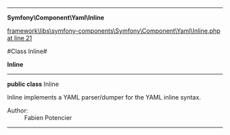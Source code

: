 

- - -

**Symfony\Component\Yaml\Inline**


<a href="https://github.com/JeyDotC/Hirudo/blob/master/framework/libs/symfony-components/Symfony/Component/Yaml/Inline.php#L21" target='_blank'>framework\libs\symfony-components\Symfony\Component\Yaml\Inline.php at line 21</a>

#Class Inline#

**Inline**




- - -

<p><strong>public  class</strong> <span>Inline</span></p>

<div class="comment" id="overview_description"><p>Inline implements a YAML parser/dumper for the YAML inline syntax.</p></div>

<dl>
<dt>Author:</dt>
<dd>Fabien Potencier <fabien@symfony.com></dd>
</dl>


<hr />

